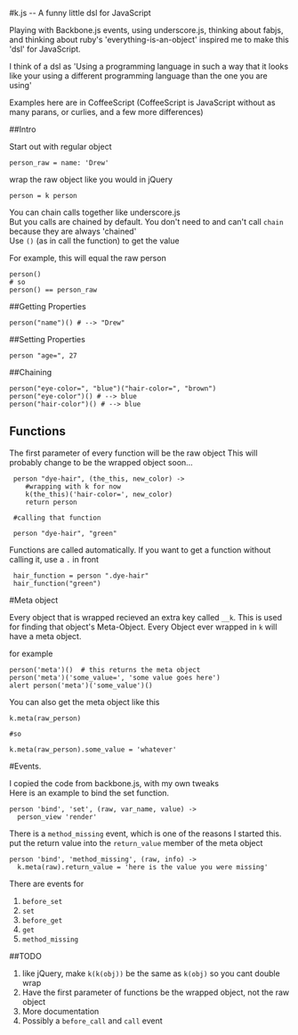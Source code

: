 #k.js -- A funny little dsl for JavaScript

Playing with Backbone.js events, using underscore.js, thinking about fabjs, and thinking about ruby's 'everything-is-an-object' inspired me to
make this 'dsl' for JavaScript. 

I think of a dsl as 'Using a programming language in such a way that it looks like your using a
different programming language than the one you are using'

Examples here are in CoffeeScript (CoffeeScript is JavaScript without as many parans, or curlies, and
a few more differences)

##Intro

Start out with regular object

    person_raw = name: 'Drew'

wrap the raw object like you would in jQuery

    person = k person

You can chain calls together like underscore.js  
But you calls are chained by default. You don't need to and can't call `chain`
because they are always 'chained'  
Use `()` (as in call the function) to get the value

For example, this will equal the raw person


    person()
    # so
    person() == person_raw



##Getting Properties

    person("name")() # --> "Drew"


##Setting Properties

    person "age=", 27


##Chaining

    person("eye-color=", "blue")("hair-color=", "brown")
    person("eye-color")() # --> blue
    person("hair-color")() # --> blue


## Functions 

The first parameter of every function will be the raw object
This will probably change to be the wrapped object soon...

     person "dye-hair", (the_this, new_color) ->
        #wrapping with k for now
        k(the_this)('hair-color=', new_color)
        return person 

     #calling that function

     person "dye-hair", "green"
   
Functions are called automatically. If you want to get a function without calling it, use a `.` in
front

     hair_function = person ".dye-hair"
     hair_function("green")


#Meta object

Every object that is wrapped recieved an extra key called `__k`. This is used for finding that object's
Meta-Object. Every Object ever wrapped in `k` will have a meta object.

for example

    person('meta')()  # this returns the meta object
    person('meta')('some_value=', 'some value goes here')
    alert person('meta')('some_value')()

You can also get the meta object like this

    k.meta(raw_person)

    #so

    k.meta(raw_person).some_value = 'whatever'



#Events.

I copied the code from backbone.js, with my own tweaks  
Here is an example to bind the set function.

    person 'bind', 'set', (raw, var_name, value) ->
      person_view 'render'
      
There is a `method_missing` event, which is one of the reasons I started this.
put the return value into the `return_value` member of the meta object



    person 'bind', 'method_missing', (raw, info) ->
      k.meta(raw).return_value = 'here is the value you were missing'



There are events for

  1. `before_set`
  2. `set`
  3. `before_get`
  4. `get`
  5. `method_missing`


##TODO

  1. like jQuery, make `k(k(obj))` be the same as `k(obj)` so you cant double wrap
  2. Have the first parameter of functions be the wrapped object, not the raw object
  3. More documentation
  4. Possibly a `before_call` and `call` event




